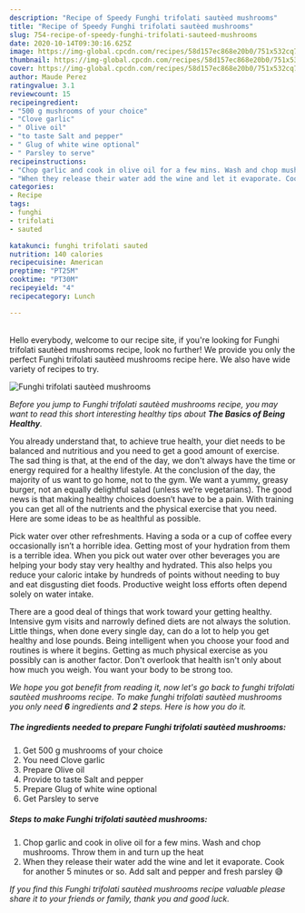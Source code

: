 ```yaml
---
description: "Recipe of Speedy Funghi trifolati sautèed mushrooms"
title: "Recipe of Speedy Funghi trifolati sautèed mushrooms"
slug: 754-recipe-of-speedy-funghi-trifolati-sauteed-mushrooms
date: 2020-10-14T09:30:16.625Z
image: https://img-global.cpcdn.com/recipes/58d157ec868e20b0/751x532cq70/funghi-trifolati-sauteed-mushrooms-recipe-main-photo.jpg
thumbnail: https://img-global.cpcdn.com/recipes/58d157ec868e20b0/751x532cq70/funghi-trifolati-sauteed-mushrooms-recipe-main-photo.jpg
cover: https://img-global.cpcdn.com/recipes/58d157ec868e20b0/751x532cq70/funghi-trifolati-sauteed-mushrooms-recipe-main-photo.jpg
author: Maude Perez
ratingvalue: 3.1
reviewcount: 15
recipeingredient:
- "500 g mushrooms of your choice"
- "Clove garlic"
- " Olive oil"
- "to taste Salt and pepper"
- " Glug of white wine optional"
- " Parsley to serve"
recipeinstructions:
- "Chop garlic and cook in olive oil for a few mins. Wash and chop mushrooms. Throw them in and turn up the heat"
- "When they release their water add the wine and let it evaporate. Cook for another 5 minutes or so. Add salt and pepper and fresh parsley 😅"
categories:
- Recipe
tags:
- funghi
- trifolati
- sauted

katakunci: funghi trifolati sauted 
nutrition: 140 calories
recipecuisine: American
preptime: "PT25M"
cooktime: "PT30M"
recipeyield: "4"
recipecategory: Lunch

---
```

<br>
Hello everybody, welcome to our recipe site, if you're looking for Funghi trifolati sautèed mushrooms recipe, look no further! We provide you only the perfect Funghi trifolati sautèed mushrooms recipe here. We also have wide variety of recipes to try.
<br>


![Funghi trifolati sautèed mushrooms](https://img-global.cpcdn.com/recipes/58d157ec868e20b0/751x532cq70/funghi-trifolati-sauteed-mushrooms-recipe-main-photo.jpg)

<i>Before you jump to Funghi trifolati sautèed mushrooms recipe, you may want to read this short interesting healthy tips about <strong>The Basics of Being Healthy</strong>.</i>

You already understand that, to achieve true health, your diet needs to be balanced and nutritious and you need to get a good amount of exercise. The sad thing is that, at the end of the day, we don't always have the time or energy required for a healthy lifestyle. At the conclusion of the day, the majority of us want to go home, not to the gym. We want a yummy, greasy burger, not an equally delightful salad (unless we’re vegetarians). The good news is that making healthy choices doesn’t have to be a pain. With training you can get all of the nutrients and the physical exercise that you need. Here are some ideas to be as healthful as possible.

Pick water over other refreshments. Having a soda or a cup of coffee every occasionally isn’t a horrible idea. Getting most of your hydration from them is a terrible idea. When you pick out water over other beverages you are helping your body stay very healthy and hydrated. This also helps you reduce your caloric intake by hundreds of points without needing to buy and eat disgusting diet foods. Productive weight loss efforts often depend solely on water intake.

There are a good deal of things that work toward your getting healthy. Intensive gym visits and narrowly defined diets are not always the solution. Little things, when done every single day, can do a lot to help you get healthy and lose pounds. Being intelligent when you choose your food and routines is where it begins. Getting as much physical exercise as you possibly can is another factor. Don't overlook that health isn't only about how much you weigh. You want your body to be strong too. 


<i>We hope you got benefit from reading it, now let's go back to funghi trifolati sautèed mushrooms recipe. To make funghi trifolati sautèed mushrooms you only need <strong>6</strong> ingredients and <strong>2</strong> steps. Here is how you do it.
</i>

##### The ingredients needed to prepare Funghi trifolati sautèed mushrooms:

1. Get 500 g mushrooms of your choice
1. You need Clove garlic
1. Prepare  Olive oil
1. Provide to taste Salt and pepper
1. Prepare  Glug of white wine optional
1. Get  Parsley to serve


##### Steps to make Funghi trifolati sautèed mushrooms:

1. Chop garlic and cook in olive oil for a few mins. Wash and chop mushrooms. Throw them in and turn up the heat
1. When they release their water add the wine and let it evaporate. Cook for another 5 minutes or so. Add salt and pepper and fresh parsley 😅


<i>If you find this Funghi trifolati sautèed mushrooms recipe valuable please share it to your friends or family, thank you and good luck.</i>
